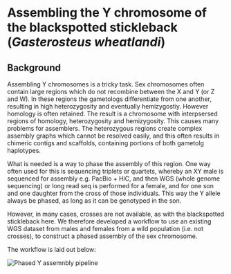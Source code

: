 # Assembling the Y chromosome of the blackspotted stickleback (<i>Gasterosteus wheatlandi</i>)

## Background
Assembling Y chromosomes is a tricky task. Sex chromosomes often contain large regions which do not recombine between the X and Y (or Z and W). In these regions the gametologs differentiate from one another, resulting in high heterozygosity and eventually hemizygostiy. However homology is often retained. The result is a chromosome with interpsersed regions of homology, heterozygosity and hemizygosity. This causes many problems for assemblers. The heterozygous regions create complex assembly graphs which cannot be resolved easily, and this often results in chimeric contigs and scaffolds, containing portions of both gametolg haplotypes. 

What is needed is a way to phase the assembly of this region. One way often used for this is sequencing triplets or quartets, whereby an XY male is sequenced for assembly e.g. PacBio + HiC, and then WGS (whole genome sequencing) or long read seq is performed for a female, and for one son and one daughter from the cross of those individuals. This way the Y allele always be phased, as long as it can be genotyped in the son. 

However, in many cases, crosses are not available, as with the blackspotted stickleback here. We therefore developed a workflow to use an existing WGS dataset from males and females from a wild population (i.e. not crosses), to construct a phased assembly of the sex chromosome. 

The workflow is laid out below:

![Phased Y assemnbly pipeline](https://github.com/ZuyaoLiu/Evolution-of-magic-sex-chromosomes-of-stickleback/blob/main/Magic%20Y%20pipeline_DLJ.png)
